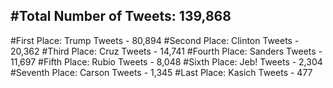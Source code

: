 #Total Number of Tweets: 139,868 
---
#First Place: Trump Tweets - 80,894
#Second Place: Clinton Tweets - 20,362
#Third Place: Cruz Tweets - 14,741
#Fourth Place: Sanders Tweets - 11,697
#Fifth Place: Rubio Tweets - 8,048
#Sixth Place: Jeb! Tweets - 2,304
#Seventh Place: Carson Tweets - 1,345
#Last Place: Kasich Tweets - 477
